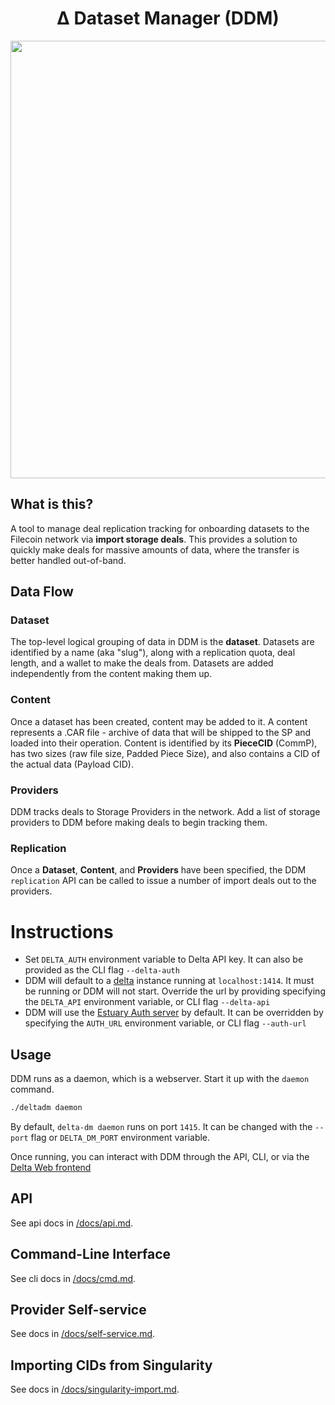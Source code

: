 <div align="center">
<h1> Δ Dataset Manager (DDM) </h1>


<img src="./docs/assets/hero.png" width=700/>
</div>



## What is this? 
A tool to manage deal replication tracking for onboarding datasets to the Filecoin network via **import storage deals**. This provides a solution to quickly make deals for massive amounts of data, where the transfer is better handled out-of-band. 

## Data Flow

### Dataset
The top-level logical grouping of data in DDM is the **dataset**. Datasets are identified by a name (aka "slug"), along with a replication quota, deal length, and a wallet to make the deals from.
Datasets are added independently from the content making them up. 

### Content
Once a dataset has been created, content may be added to it. A content represents a .CAR file - archive of data that will be shipped to the SP and loaded into their operation. Content is identified by its **PieceCID** (CommP), has two sizes (raw file size, Padded Piece Size), and also contains a CID of the actual data (Payload CID).

### Providers
DDM tracks deals to Storage Providers in the network. Add a list of storage providers to DDM before making deals to begin tracking them.


### Replication
Once a **Dataset**, **Content**, and **Providers** have been specified, the DDM `replication` API can be called to issue a number of import deals out to the providers. 


# Instructions

- Set `DELTA_AUTH` environment variable to Delta API key. It can also be provided as the CLI flag `--delta-auth`
- DDM will default to a [delta](https://github.com/application-research/delta) instance running at `localhost:1414`. It must be running or DDM will not start. Override the url by providing specifying the `DELTA_API` environment variable, or CLI flag `--delta-api`
- DDM will use the [Estuary Auth server](https://github.com/application-research/estuary-auth/) by default. It can be overridden by specifying the `AUTH_URL` environment variable, or CLI flag `--auth-url`

## Usage

DDM runs as a daemon, which is a webserver. Start it up with the `daemon` command.
```bash
./deltadm daemon
```

By default, `delta-dm daemon` runs on port `1415`. It can be changed with the `--port` flag or `DELTA_DM_PORT` environment variable.

Once running, you can interact with DDM through the API, CLI, or via the [Delta Web frontend](https://github.com/application-research/delta-nextjs-client/)

## API
See api docs in [/docs/api.md](/docs/api.md).

## Command-Line Interface
See cli docs in [/docs/cmd.md](/docs/cmd.md).

## Provider Self-service
See docs in [/docs/self-service.md](/docs/self-service.md).

## Importing CIDs from Singularity
See docs in [/docs/singularity-import.md](/docs/singularity-import.md).

